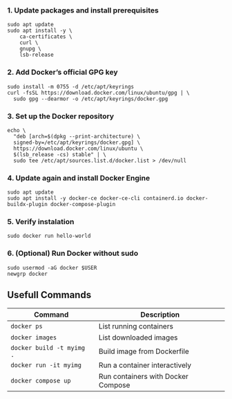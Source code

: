 ### 1. Update packages and install prerequisites

```
sudo apt update
sudo apt install -y \
    ca-certificates \
    curl \
    gnupg \
    lsb-release
```

###  2. Add Docker’s official GPG key

```
sudo install -m 0755 -d /etc/apt/keyrings
curl -fsSL https://download.docker.com/linux/ubuntu/gpg | \
  sudo gpg --dearmor -o /etc/apt/keyrings/docker.gpg
```

###  3. Set up the Docker repository

```
echo \
  "deb [arch=$(dpkg --print-architecture) \
  signed-by=/etc/apt/keyrings/docker.gpg] \
  https://download.docker.com/linux/ubuntu \
  $(lsb_release -cs) stable" | \
  sudo tee /etc/apt/sources.list.d/docker.list > /dev/null
```

### 4. Update again and install Docker Engine
```
sudo apt update
sudo apt install -y docker-ce docker-ce-cli containerd.io docker-buildx-plugin docker-compose-plugin

```

### 5. Verify instalation 

```
sudo docker run hello-world
```

### 6.  (Optional) Run Docker without sudo

```
sudo usermod -aG docker $USER
newgrp docker
```

## Usefull Commands

| Command                   | Description                        |
| ------------------------- | ---------------------------------- |
| `docker ps`               | List running containers            |
| `docker images`           | List downloaded images             |
| `docker build -t myimg .` | Build image from Dockerfile        |
| `docker run -it myimg`    | Run a container interactively      |
| `docker compose up`       | Run containers with Docker Compose |
